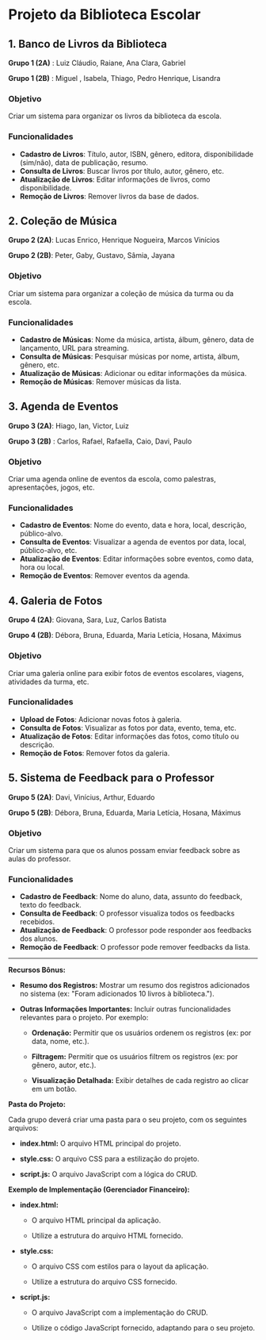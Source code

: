 # Projeto da Biblioteca Escolar

## 1. Banco de Livros da Biblioteca

**Grupo 1 (2A)** : Luiz Cláudio, Raiane, Ana Clara, Gabriel

**Grupo 1 (2B)** : Miguel , Isabela, Thiago, Pedro Henrique, Lisandra

### Objetivo

Criar um sistema para organizar os livros da biblioteca da escola.

### Funcionalidades

- **Cadastro de Livros**: Título, autor, ISBN, gênero, editora, disponibilidade (sim/não), data de publicação, resumo.
- **Consulta de Livros**: Buscar livros por título, autor, gênero, etc.
- **Atualização de Livros**: Editar informações de livros, como disponibilidade.
- **Remoção de Livros**: Remover livros da base de dados.

## 2. Coleção de Música

**Grupo 2 (2A)**: Lucas Enrico, Henrique Nogueira, Marcos Vinícios

**Grupo 2 (2B)**: Peter, Gaby, Gustavo, Sâmia, Jayana

### Objetivo

Criar um sistema para organizar a coleção de música da turma ou da escola.

### Funcionalidades

- **Cadastro de Músicas**: Nome da música, artista, álbum, gênero, data de lançamento, URL para streaming.
- **Consulta de Músicas**: Pesquisar músicas por nome, artista, álbum, gênero, etc.
- **Atualização de Músicas**: Adicionar ou editar informações da música.
- **Remoção de Músicas**: Remover músicas da lista.

## 3. Agenda de Eventos

**Grupo 3 (2A)**: Hiago, Ian, Victor, Luiz

**Grupo 3 (2B)** : Carlos, Rafael, Rafaella, Caio, Davi, Paulo

### Objetivo

Criar uma agenda online de eventos da escola, como palestras, apresentações, jogos, etc.

### Funcionalidades

- **Cadastro de Eventos**: Nome do evento, data e hora, local, descrição, público-alvo.
- **Consulta de Eventos**: Visualizar a agenda de eventos por data, local, público-alvo, etc.
- **Atualização de Eventos**: Editar informações sobre eventos, como data, hora ou local.
- **Remoção de Eventos**: Remover eventos da agenda.

## 4. Galeria de Fotos

**Grupo 4 (2A)**: Giovana, Sara, Luz, Carlos Batista

**Grupo 4 (2B)**: Débora, Bruna, Eduarda, Maria Letícia, Hosana, Máximus

### Objetivo

Criar uma galeria online para exibir fotos de eventos escolares, viagens, atividades da turma, etc.

### Funcionalidades

- **Upload de Fotos**: Adicionar novas fotos à galeria.
- **Consulta de Fotos**: Visualizar as fotos por data, evento, tema, etc.
- **Atualização de Fotos**: Editar informações das fotos, como título ou descrição.
- **Remoção de Fotos**: Remover fotos da galeria.

## 5. Sistema de Feedback para o Professor

**Grupo 5 (2A)**: Davi, Vinícius, Arthur, Eduardo

**Grupo 5 (2B)**: Débora, Bruna, Eduarda, Maria Letícia, Hosana, Máximus

### Objetivo

Criar um sistema para que os alunos possam enviar feedback sobre as aulas do professor.

### Funcionalidades

- **Cadastro de Feedback**: Nome do aluno, data, assunto do feedback, texto do feedback.
- **Consulta de Feedback**: O professor visualiza todos os feedbacks recebidos.
- **Atualização de Feedback**: O professor pode responder aos feedbacks dos alunos.
- **Remoção de Feedback**: O professor pode remover feedbacks da lista.

----------------

**Recursos Bônus:**

- **Resumo dos Registros:** Mostrar um resumo dos registros adicionados no sistema (ex: "Foram adicionados 10 livros à biblioteca.").

- **Outras Informações Importantes:** Incluir outras funcionalidades relevantes para o projeto. Por exemplo:
  
  - **Ordenação:** Permitir que os usuários ordenem os registros (ex: por data, nome, etc.).
  
  - **Filtragem:** Permitir que os usuários filtrem os registros (ex: por gênero, autor, etc.).
  
  - **Visualização Detalhada:** Exibir detalhes de cada registro ao clicar em um botão.

**Pasta do Projeto:**

Cada grupo deverá criar uma pasta para o seu projeto, com os seguintes arquivos:

- **index.html:** O arquivo HTML principal do projeto.

- **style.css:** O arquivo CSS para a estilização do projeto.

- **script.js:** O arquivo JavaScript com a lógica do CRUD.

**Exemplo de Implementação (Gerenciador Financeiro):**

- **index.html:**
  
  - O arquivo HTML principal da aplicação.
  
  - Utilize a estrutura do arquivo HTML fornecido.

- **style.css:**
  
  - O arquivo CSS com estilos para o layout da aplicação.
  
  - Utilize a estrutura do arquivo CSS fornecido.

- **script.js:**
  
  - O arquivo JavaScript com a implementação do CRUD.
  
  - Utilize o código JavaScript fornecido, adaptando para o seu projeto.